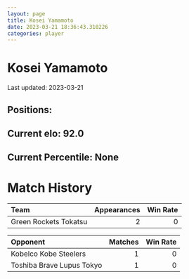 ```yaml
---  
layout: page  
title: Kosei Yamamoto  
date: 2023-03-21 18:36:43.310226  
categories: player  
---
```

# Kosei Yamamoto


Last updated: 2023-03-21
## Positions: 

## Current elo: 92.0

## Current Percentile: None

# Match History


| Team                  |   Appearances |   Win Rate |
|:----------------------|--------------:|-----------:|
| Green Rockets Tokatsu |             2 |          0 |

| Opponent                  |   Matches |   Win Rate |
|:--------------------------|----------:|-----------:|
| Kobelco Kobe Steelers     |         1 |          0 |
| Toshiba Brave Lupus Tokyo |         1 |          0 |
